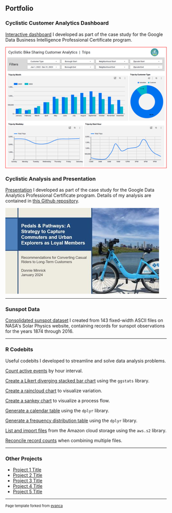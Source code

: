 ## Portfolio

### Cyclistic Customer Analytics Dashboard

[Interactive dashboard](https://lookerstudio.google.com/s/iQMxOSAScu4) I developed as part of the case study for the Google Data Business Intelligence Professional Certificate program.

<img src="images/cyclistic_dashboard_image.png?raw=true" style="display:block; border:0;"/>

### Cyclistic Analysis and Presentation

[Presentation](https://github.com/dtminnick/cyclistic/blob/main/inst/extdata/reference/Cyclistic%20Marketing%20Strategy%20Recommendations.pdf) I developed as part of the case study for the Google Data Analytics Professional Certificate program.  Details of my analysis are contained in [this Github repository](https://github.com/dtminnick/cyclistic).

<img src="images/cyclistic_presentation_image.jpg?raw=true" style="display:block; border:0;"/>

---

### Sunspot Data

[Consolidated sunspot dataset](https://github.com/dtminnick/sunspot) I created from 143 fixed-width ASCII files on NASA's Solar Physics website, containing records for sunspot observations for the years 1874 through 2016.

---

### R Codebits

Useful codebits I developed to streamline and solve data analysis problems.

[Count active events](https://github.com/dtminnick/codebits/blob/main/R/count_by_hour_interval.md) by hour interval.

[Create a Likert diverging stacked bar chart](https://github.com/dtminnick/codebits/blob/main/R/likert_diverging_stacked_chart.md) using the `ggstats` library.

[Create a raincloud chart](https://github.com/dtminnick/codebits/blob/main/R/raincloud_chart.md) to visualize variation.

[Create a sankey chart](https://github.com/dtminnick/codebits/blob/main/R/sankey_chart.md) to visualize a process flow.

[Generate a calendar table](https://github.com/dtminnick/codebits/blob/main/R/create_calendar_table.md) using the `dplyr` library.

[Generate a frequency distribution table](https://github.com/dtminnick/codebits/blob/main/R/frequency_distribution_table.md) using the `dplyr` library.

[List and import files](https://github.com/dtminnick/codebits/blob/main/R/list_and_extract_aws_files.md) from the Amazon cloud storage using the `aws.s2` library.

[Reconcile record counts](https://github.com/dtminnick/codebits/blob/main/R/file_reconciliation.md) when combining multiple files.

---

### Other Projects

- [Project 1 Title](http://example.com/)
- [Project 2 Title](http://example.com/)
- [Project 3 Title](http://example.com/)
- [Project 4 Title](http://example.com/)
- [Project 5 Title](http://example.com/)

---

<p style="font-size:11px">Page template forked from <a href="https://github.com/evanca/quick-portfolio">evanca</a></p>
<!-- Remove above link if you don't want to attibute -->
